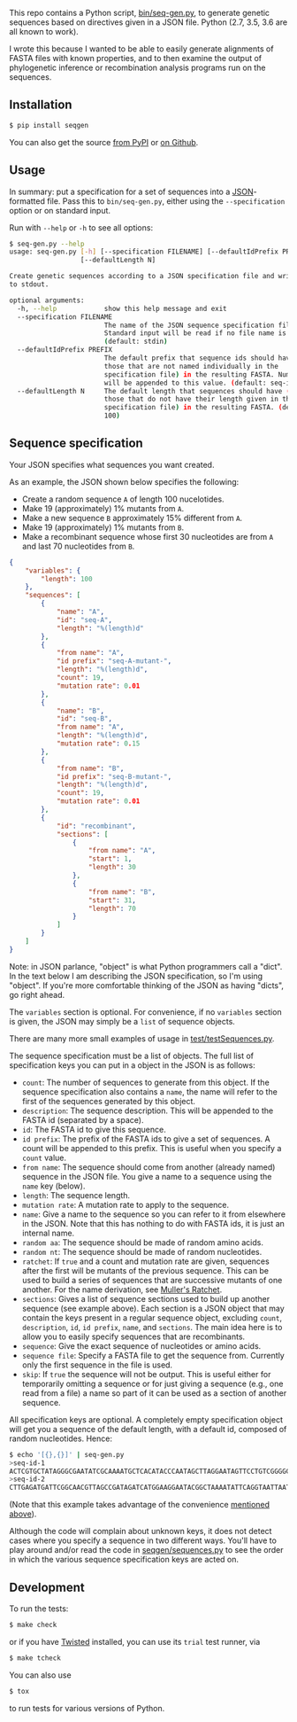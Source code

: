 This repo contains a Python script, [bin/seq-gen.py](bin/seq-gen.py), to
generate genetic sequences based on directives given in a JSON file.
Python (2.7, 3.5, 3.6 are all known to work).

I wrote this because I wanted to be able to easily generate alignments of
FASTA files with known properties, and to then examine the output of
phylogenetic inference or recombination analysis programs run on the
sequences.

## Installation

```sh
$ pip install seqgen
```

You can also get the source
[from PyPI](https://pypi.org/project/seqgen/) or
[on Github](https://github.com/acorg/seqgen).

## Usage

In summary: put a specification for a set of sequences into a
[JSON](http://json.org/)-formatted file. Pass this to `bin/seq-gen.py`,
either using the `--specification` option or on standard input.

Run with `--help` or `-h` to see all options:

```sh
$ seq-gen.py --help
usage: seq-gen.py [-h] [--specification FILENAME] [--defaultIdPrefix PREFIX]
                  [--defaultLength N]

Create genetic sequences according to a JSON specification file and write them
to stdout.

optional arguments:
  -h, --help            show this help message and exit
  --specification FILENAME
                        The name of the JSON sequence specification file.
                        Standard input will be read if no file name is given.
                        (default: stdin)
  --defaultIdPrefix PREFIX
                        The default prefix that sequence ids should have (for
                        those that are not named individually in the
                        specification file) in the resulting FASTA. Numbers
                        will be appended to this value. (default: seq-id-)
  --defaultLength N     The default length that sequences should have (for
                        those that do not have their length given in the
                        specification file) in the resulting FASTA. (default:
                        100)
```

## Sequence specification

Your JSON specifies what sequences you want created.

As an example, the JSON shown below specifies the following:

* Create a random sequence `A` of length 100 nucelotides.
* Make 19 (approximately) 1% mutants from `A`.
* Make a new sequence `B` approximately 15% different from `A`.
* Make 19 (approximately) 1% mutants from `B`.
* Make a recombinant sequence whose first 30 nucleotides are from `A`
  and last 70 nucleotides from `B`.

```json
{
    "variables": {
        "length": 100
    },
    "sequences": [
        {
            "name": "A",
            "id": "seq-A",
            "length": "%(length)d"
        },
        {
            "from name": "A",
            "id prefix": "seq-A-mutant-",
            "length": "%(length)d",
            "count": 19,
            "mutation rate": 0.01
        },
        {
            "name": "B",
            "id": "seq-B",
            "from name": "A",
            "length": "%(length)d",
            "mutation rate": 0.15
        },
        {
            "from name": "B",
            "id prefix": "seq-B-mutant-",
            "length": "%(length)d",
            "count": 19,
            "mutation rate": 0.01
        },
        {
            "id": "recombinant",
            "sections": [
                {
                    "from name": "A",
                    "start": 1,
                    "length": 30
                },
                {
                    "from name": "B",
                    "start": 31,
                    "length": 70
                }
            ]
        }
    ]
}
```

Note: in JSON parlance, "object" is what Python programmers call a
"dict". In the text below I am describing the JSON specification, so I'm
using "object". If you're more comfortable thinking of the JSON as having
"dicts", go right ahead.

<a id="convenience"></a>
The `variables` section is optional. For convenience, if no `variables`
section is given, the JSON may simply be a `list` of sequence objects.

There are many more small examples of usage in
[test/testSequences.py](test/testSequences.py).

The sequence specification must be a list of objects.  The full list of
specification keys you can put in a object in the JSON is as follows:

* `count`: The number of sequences to generate from this object.  If the
  sequence specification also contains a `name`, the name will refer to the
  first of the sequences generated by this object.
* `description`: The sequence description. This will be appended to the
  FASTA id (separated by a space).
* `id`: The FASTA id to give this sequence.
* `id prefix`: The prefix of the FASTA ids to give a set of sequences. A
  count will be appended to this prefix. This is useful when you specify a
  `count` value.
* `from name`: The sequence should come from another (already named)
  sequence in the JSON file. You give a name to a sequence using the `name`
  key (below).
* `length`: The sequence length.
* `mutation rate`: A mutation rate to apply to the sequence.
* `name`: Give a name to the sequence so you can refer to it from elsewhere
  in the JSON. Note that this has nothing to do with FASTA ids, it is just
  an internal name.
* `random aa`: The sequence should be made of random amino acids.
* `random nt`: The sequence should be made of random nucleotides.
* `ratchet`: If `true` and a count and mutation rate are given, sequences
  after the first will be mutants of the previous sequence. This can be
  used to build a series of sequences that are successive mutants of one
  another. For the name derivation, see
  [Muller's Ratchet](https://en.wikipedia.org/wiki/Muller's_ratchet).
* `sections`: Gives a list of sequence sections used to build up another
  sequence (see example above). Each section is a JSON object that may
  contain the keys present in a regular sequence object, excluding `count`,
  `description`, `id`, `id prefix`, `name`, and `sections`. The main idea
  here is to allow you to easily specify sequences that are recombinants.
* `sequence`: Give the exact sequence of nucleotides or amino acids.
* `sequence file`: Specify a FASTA file to get the sequence from. Currently
  only the first sequence in the file is used.
* `skip`: If `true` the sequence will not be output. This is useful either
  for temporarily omitting a sequence or for just giving a sequence (e.g.,
  one read from a file) a name so part of it can be used as a section of
  another sequence.

All specification keys are optional. A completely empty specification
object will get you a sequence of the default length, with a default id,
composed of random nucleotides. Hence:

```sh
$ echo '[{},{}]' | seq-gen.py
>seq-id-1
ACTCGTGCTATAGGGCGAATATCGCAAAATGCTCACATACCCAATAGCTTAGGAATAGTTCCTGTCGGGGCGCTCGTTGATTTAAGTCAATGAGCATCCT
>seq-id-2
CTTGAGATGATTCGGCAACGTTAGCCGATAGATCATGGAAGGAATACGGCTAAAATATTCAGGTAATTAATGGATACGTCCTAGATAAGTAGAATCGAAT
```

(Note that this example takes advantage of the convenience <a
href="#convenience">mentioned above</a>).

Although the code will complain about unknown keys, it does not detect
cases where you specify a sequence in two different ways. You'll have to
play around and/or read the code in
[seqgen/sequences.py](seqgen/sequences.py) to see the order in which the
various sequence specification keys are acted on.

## Development

To run the tests:

```sh
$ make check
```

or if you have [Twisted](https://twistedmatrix.com/trac/) installed, you
can use its `trial` test runner, via

```sh
$ make tcheck
```

You can also use

```sh
$ tox
```

to run tests for various versions of Python.
